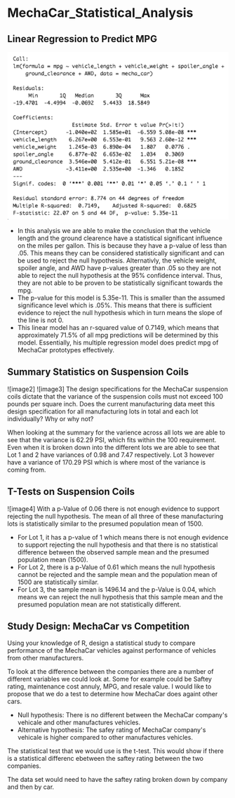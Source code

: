 # MechaCar_Statistical_Analysis

## Linear Regression to Predict MPG
![image1](https://github.com/allisonorourke-ufGfGy/MechaCar_Statistical_Analysis-/blob/main/R_Analysis/Resources/images/Deliverable%201.png)
* In this analysis we are able to make the conclusion that the vehicle length and the ground clearence have a statistical significant influence on the miles per gallon. This is because they have a p-value of less than .05. This means they can be considered statistically significant and can be used to reject the null hypothesis. Alternativly, the vehicle weight, spoiler angle, and AWD have p-values greater than .05 so they are not able to reject the null hypothesis at the 95% confidence interval. Thus, they are not able to be proven to be statistically significant towards the mpg. 
* The p-value for this model is 5.35e-11. This is smaller than the assumed significance level which is .05%. This means that there is sufficient evidence to reject the null hypothesis which in turn means the slope of the line is not 0.
* This linear model has an r-squared value of 0.7149, which means that approximately 71.5% of all mpg predictions will be determined by this model. Essentially, his multiple regression model does predict mpg of MechaCar prototypes effectively.

## Summary Statistics on Suspension Coils
![image2]
![image3]
The design specifications for the MechaCar suspension coils dictate that the variance of the suspension coils must not exceed 100 pounds per square inch. Does the current manufacturing data meet this design specification for all manufacturing lots in total and each lot individually? Why or why not?

When looking at the summary for the varience across all lots we are able to see that the variance is 62.29 PSI, which fits within the 100 requirement. Even when it is broken down into the different lots we are able to see that Lot 1 and 2 have variances of 0.98 and 7.47 respectively. Lot 3 however have a variance of 170.29 PSI which is where most of the variance is coming from.

## T-Tests on Suspension Coils
![image4]
With a p-Value of 0.06 there is not enough evidence to support rejecting the null hypothesis. The mean of all three of these manufacturing lots is statistically similar to the presumed population mean of 1500. 
* For Lot 1, it has a p-value of 1 which means there is not enough evidence to support rejecting the null hypothesis and that there is no statistical difference between the observed sample mean and the presumed population mean (1500).
* For Lot 2, there is a p-Value of 0.61 which means the null hypothesis cannot be rejected and the sample mean and the population mean of 1500 are statistically similar.
* For Lot 3, the sample mean is 1496.14 and the p-Value is 0.04, which means we can reject the null hypothesis that this sample mean and the presumed population mean are not statistically different.

## Study Design: MechaCar vs Competition
Using your knowledge of R, design a statistical study to compare performance of the MechaCar vehicles against performance of vehicles from other manufacturers.

To look at the difference between the companies there are a number of different variables we could look at. Some for example could be Saftey rating, maintenance cost annuly, MPG, and resale value. I would like to propose that we do a test to determine how MechaCar does againt other cars.

* Null hypothesis: There is no different between the MechaCar company's vehicale and other manufactures vehicles.
* Alternative hypothesis: The safey rating of  MechaCar company's vehicale is higher compared to other manufactures vehicles.

The statistical test that we would use is the t-test. This would show if there is a statistical differenc ebetween the saftey rating between the two companies.

The data set would need to have the saftey rating broken down by company and then by car. 
